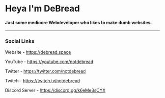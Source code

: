 # Heya I'm DeBread
#### Just some mediocre Webdeveloper who likes to make dumb websites.

___

### Social Links

Website - https://debread.space

YouTube - https://youtube.com/notdebread

Twitter - https://twitter.com/notdebread

Twitch - https://twitch.tv/notdebread

Discord Server - https://discord.gg/k6eMe3sCYX
